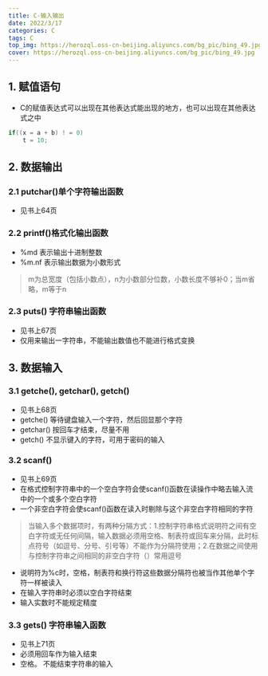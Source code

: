 ```yaml
---
title: C-输入输出
date: 2022/3/17
categories: C
tags: C
top_img: https://herozql.oss-cn-beijing.aliyuncs.com/bg_pic/bing_49.jpg
cover: https://herozql.oss-cn-beijing.aliyuncs.com/bg_pic/bing_49.jpg
---
```






## 1. 赋值语句
- C的赋值表达式可以出现在其他表达式能出现的地方，也可以出现在其他表达式之中
```c
if((x = a + b) ! = 0) 
    t = 10;
```
## 2. 数据输出
### 2.1 putchar()单个字符输出函数
- 见书上64页

### 2.2 printf()格式化输出函数
- %md 表示输出十进制整数
- %m.nf 表示输出数据为小数形式
>m为总宽度（包括小数点），n为小数部分位数，小数长度不够补0；当m省略，m等于n

### 2.3 puts() 字符串输出函数
- 见书上67页
- 仅用来输出一字符串，不能输出数值也不能进行格式变换

## 3. 数据输入
### 3.1 getche(), getchar(), getch()
- 见书上68页
- getche() 等待键盘输入一个字符，然后回显那个字符
- getchar() 按回车才结束，尽量不用
- getch() 不显示键入的字符，可用于密码的输入

### 3.2 scanf() 
- 见书上69页
- 在格式控制字符串中的一个空白字符会使scanf()函数在读操作中略去输入流中的一个或多个空白字符
- 一个非空白字符会使scanf()函数在读入时剔除与这个非空白字符相同的字符
>当输入多个数据项时，有两种分隔方式：1.控制字符串格式说明符之间有空白字符或无任何间隔，输入数据必须用空格、制表符或回车来分隔，此时标点符号（如逗号、分号、引号等）不能作为分隔符使用；2.在数据之间使用与控制字符串之间相同的非空白字符（）常用逗号
- 说明符为%c时，空格，制表符和换行符这些数据分隔符也被当作其他单个字符一样被读入
- 在输入字符串时必须以空白字符结束
- 输入实数时不能规定精度

### 3.3 gets() 字符串输入函数
- 见书上71页
- 必须用回车作为输入结束
- 空格。                                         不能结束字符串的输入

